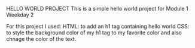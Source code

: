 HELLO WORLD PROJECT
This is a simple hello world project for Module 1 Weekday 2

For this project I used:
HTML: to add an h1 tag containing hello world
CSS: to style the background color of my h1 tag to my favorite color and also chnage the color of the text.